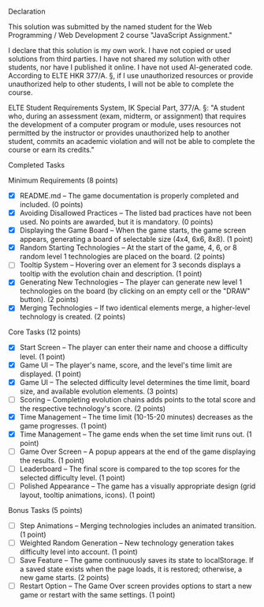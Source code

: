 Declaration

<Student Name>
<Student ID>

This solution was submitted by the named student for the Web Programming / Web Development 2 course "JavaScript Assignment."

I declare that this solution is my own work. I have not copied or used solutions from third parties. I have not shared my solution with other students, nor have I published it online. I have not used AI-generated code. According to ELTE HKR 377/A. §, if I use unauthorized resources or provide unauthorized help to other students, I will not be able to complete the course.

ELTE Student Requirements System, IK Special Part, 377/A. §: "A student who, during an assessment (exam, midterm, or assignment) that requires the development of a computer program or module, uses resources not permitted by the instructor or provides unauthorized help to another student, commits an academic violation and will not be able to complete the course or earn its credits."

Completed Tasks

Minimum Requirements (8 points)
- [x] README.md – The game documentation is properly completed and included. (0 points)
- [x] Avoiding Disallowed Practices – The listed bad practices have not been used. No points are awarded, but it is mandatory. (0 points)
- [x] Displaying the Game Board – When the game starts, the game screen appears, generating a board of selectable size (4x4, 6x6, 8x8). (1 point)
- [x] Random Starting Technologies – At the start of the game, 4, 6, or 8 random level 1 technologies are placed on the board. (2 points)
- [ ] Tooltip System – Hovering over an element for 3 seconds displays a tooltip with the evolution chain and description. (1 point)
- [x] Generating New Technologies – The player can generate new level 1 technologies on the board (by clicking on an empty cell or the "DRAW" button). (2 points)
- [x] Merging Technologies – If two identical elements merge, a higher-level technology is created. (2 points)

Core Tasks (12 points)
- [x] Start Screen – The player can enter their name and choose a difficulty level. (1 point)
- [x] Game UI – The player's name, score, and the level's time limit are displayed. (1 point)
- [x] Game UI – The selected difficulty level determines the time limit, board size, and available evolution elements. (3 points)
- [ ] Scoring – Completing evolution chains adds points to the total score and the respective technology's score. (2 points)
- [x] Time Management – The time limit (10-15-20 minutes) decreases as the game progresses. (1 point)
- [x] Time Management – The game ends when the set time limit runs out. (1 point)
- [ ] Game Over Screen – A popup appears at the end of the game displaying the results. (1 point)
- [ ] Leaderboard – The final score is compared to the top scores for the selected difficulty level. (1 point)
- [ ] Polished Appearance – The game has a visually appropriate design (grid layout, tooltip animations, icons). (1 point)

Bonus Tasks (5 points)
- [ ] Step Animations – Merging technologies includes an animated transition. (1 point)
- [ ] Weighted Random Generation – New technology generation takes difficulty level into account. (1 point)
- [ ] Save Feature – The game continuously saves its state to localStorage. If a saved state exists when the page loads, it is restored; otherwise, a new game starts. (2 points)
- [ ] Restart Option – The Game Over screen provides options to start a new game or restart with the same settings. (1 point)